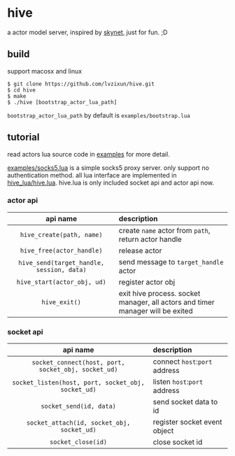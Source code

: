 # hive
a actor model server, inspired by [skynet](https://github.com/cloudwu/skynet), just for fun. ;D


## build
support macosx and linux
```
$ git clone https://github.com/lvzixun/hive.git
$ cd hive
$ make
$ ./hive [bootstrap_actor_lua_path]
```
`bootstrap_actor_lua_path` by default is `examples/bootstrap.lua`

## tutorial
read actors lua source code in [examples](https://github.com/lvzixun/hive/tree/master/examples) for more detail.

[examples/socks5.lua](https://github.com/lvzixun/hive/blob/master/examples/socks5.lua) is a simple socks5 proxy server. only support no authentication method.
all lua interface are implemented in [hive_lua/hive.lua](https://github.com/lvzixun/hive/blob/master/hive_lua/hive.lua). hive.lua is only included socket api and actor api now.

### actor api
| api name | description |
|:------:|:------|
| `hive_create(path, name)` | create `name` actor from `path`, return actor handle |
| `hive_free(actor_handle)` | release actor |
|`hive_send(target_handle, session, data)`| send message to `target_handle` actor |
| `hive_start(actor_obj, ud)`| register actor obj |
| `hive_exit()` | exit hive process. socket manager, all actors and timer manager will be exited|

### socket api
| api name | description |
|:------:|:------|
| `socket_connect(host, port, socket_obj, socket_ud)` | connect `host`:`port` address |
| `socket_listen(host, port, socket_obj, socket_ud)`| listen `host`:`port` address |
| `socket_send(id, data)`| send socket data to id |
| `socket_attach(id, socket_obj, socket_ud)`| register socket event object |
| `socket_close(id)`| close socket id |
